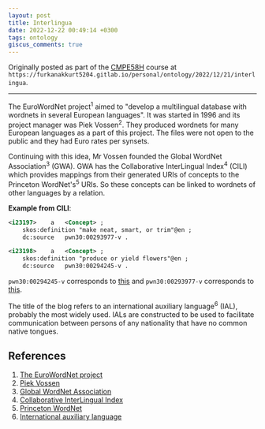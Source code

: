 ```yaml
---
layout: post
title: Interlingua
date: 2022-12-22 00:49:14 +0300
tags: ontology
giscus_comments: true
---
```


Originally posted as part of the [CMPE58H](https://cmpe.boun.edu.tr/courses/cmpe58h) course at `https://furkanakkurt5204.gitlab.io/personal/ontology/2022/12/21/interlingua`.

---

The EuroWordNet project<sup>1</sup> aimed to "develop a multilingual database with wordnets in several European languages".
It was started in 1996 and its project manager was Piek Vossen<sup>2</sup>.
They produced wordnets for many European languages as a part of this project.
The files were not open to the public and they had Euro rates per synsets.

Continuing with this idea, Mr Vossen founded the Global WordNet Association<sup>3</sup> (GWA).
GWA has the Collaborative InterLingual Index<sup>4</sup> (CILI) which provides mappings from their generated URIs of concepts to the Princeton WordNet's<sup>5</sup> URIs.
So these concepts can be linked to wordnets of other languages by a relation.

**Example from CILI**:

```rdf
<i23197>	a	<Concept> ;
	skos:definition	"make neat, smart, or trim"@en ;
	dc:source	pwn30:00293977-v .

<i23198>	a	<Concept> ;
	skos:definition	"produce or yield flowers"@en ;
	dc:source	pwn30:00294245-v .
```

`pwn30:00294245-v` corresponds to [this](http://wordnet-rdf.princeton.edu/pwn30/00294245-v) and `pwn30:00293977-v` corresponds to [this](http://wordnet-rdf.princeton.edu/pwn30/00293977-v).

The title of the blog refers to an international auxiliary language<sup>6</sup> (IAL), probably the most widely used.
IALs are constructed to be used to facilitate communication between persons of any nationality that have no common native tongues.

## References

1. [The EuroWordNet project](https://archive.illc.uva.nl//EuroWordNet)
2. [Piek Vossen](https://vossen.info)
3. [Global WordNet Association](http://globalwordnet.org)
4. [Collaborative InterLingual Index](https://github.com/globalwordnet/cili)
5. [Princeton WordNet](https://wordnet.princeton.edu)
6. [International auxiliary language](https://en.wikipedia.org/wiki/International_auxiliary_language)
